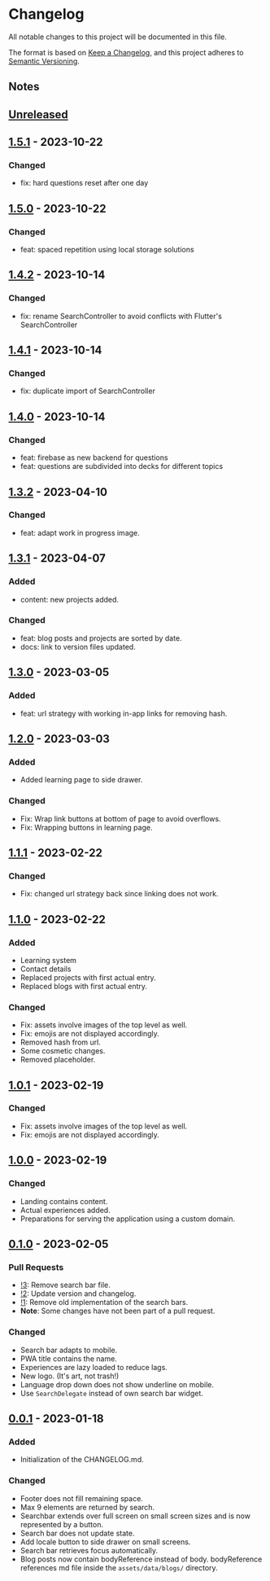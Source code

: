 # Changelog

All notable changes to this project will be documented in this file.

The format is based on [Keep a Changelog](https://keepachangelog.com/en/1.0.0/),
and this project adheres to [Semantic Versioning](https://semver.org/spec/v2.0.0.html).

## Notes

## [Unreleased]

## [1.5.1] - 2023-10-22

### Changed
- fix: hard questions reset after one day

## [1.5.0] - 2023-10-22

### Changed
- feat: spaced repetition using local storage solutions

## [1.4.2] - 2023-10-14

### Changed
- fix: rename SearchController to avoid conflicts with Flutter's SearchController 

## [1.4.1] - 2023-10-14

### Changed
- fix: duplicate import of SearchController

## [1.4.0] - 2023-10-14

### Changed
- feat: firebase as new backend for questions
- feat: questions are subdivided into decks for different topics

## [1.3.2] - 2023-04-10

### Changed
- feat: adapt work in progress image.

## [1.3.1] - 2023-04-07

### Added
- content: new projects added.

### Changed
- feat: blog posts and projects are sorted by date.
- docs: link to version files updated.

## [1.3.0] - 2023-03-05

### Added
- feat: url strategy with working in-app links for removing hash.

## [1.2.0] - 2023-03-03

### Added
- Added learning page to side drawer.

### Changed
- Fix: Wrap link buttons at bottom of page to avoid overflows.
- Fix: Wrapping buttons in learning page.

## [1.1.1] - 2023-02-22

### Changed
- Fix: changed url strategy back since linking does not work.

## [1.1.0] - 2023-02-22

### Added
- Learning system
- Contact details
- Replaced projects with first actual entry.
- Replaced blogs with first actual entry.

### Changed
- Fix: assets involve images of the top level as well.
- Fix: emojis are not displayed accordingly.
- Removed hash from url.
- Some cosmetic changes.
- Removed placeholder.

## [1.0.1] - 2023-02-19

### Changed
- Fix: assets involve images of the top level as well.
- Fix: emojis are not displayed accordingly.

## [1.0.0] - 2023-02-19

### Changed
- Landing contains content.
- Actual experiences added.
- Preparations for serving the application using a custom domain.

## [0.1.0] - 2023-02-05

### Pull Requests
- [!3](https://github.com/Ronho/personal-website/pull/3): Remove search bar file.
- [!2](https://github.com/Ronho/personal-website/pull/2): Update version and changelog.
- [!1](https://github.com/Ronho/personal-website/pull/1): Remove old implementation of the search
bars.
- **Note**: Some changes have not been part of a pull request.

### Changed

- Search bar adapts to mobile.
- PWA title contains the name.
- Experiences are lazy loaded to reduce lags.
- New logo. (It's art, not trash!)
- Language drop down does not show underline on mobile.
- Use `SearchDelegate` instead of own search bar widget.

## [0.0.1] - 2023-01-18

### Added

- Initialization of the CHANGELOG.md.

### Changed

- Footer does not fill remaining space.
- Max 9 elements are returned by search.
- Searchbar extends over full screen on small screen sizes and is now represented by a button.
- Search bar does not update state.
- Add locale button to side drawer on small screens.
- Search bar retrieves focus automatically.
- Blog posts now contain bodyReference instead of body. bodyReference references md file inside the
`assets/data/blogs/` directory.

[unreleased]: https://github.com/Ronho/personal-website/compare/v1.5.1...HEAD
[1.5.1]: https://github.com/Ronho/personal-website/tree/v1.5.1
[1.5.0]: https://github.com/Ronho/personal-website/tree/v1.5.0
[1.4.2]: https://github.com/Ronho/personal-website/tree/v1.4.2
[1.4.1]: https://github.com/Ronho/personal-website/tree/v1.4.1
[1.4.0]: https://github.com/Ronho/personal-website/tree/v1.4.0
[1.3.2]: https://github.com/Ronho/personal-website/tree/v1.3.2
[1.3.1]: https://github.com/Ronho/personal-website/tree/v1.3.1
[1.3.0]: https://github.com/Ronho/personal-website/tree/v1.3.0
[1.2.0]: https://github.com/Ronho/personal-website/tree/v1.2.0
[1.1.1]: https://github.com/Ronho/personal-website/tree/v1.1.1
[1.1.0]: https://github.com/Ronho/personal-website/tree/v1.1.0
[1.0.1]: https://github.com/Ronho/personal-website/tree/v1.0.1
[1.0.0]: https://github.com/Ronho/personal-website/tree/v1.0.0
[0.1.0]: https://github.com/Ronho/personal-website/tree/v0.1.0
[0.0.1]: https://github.com/Ronho/personal-website/tree/v0.0.1